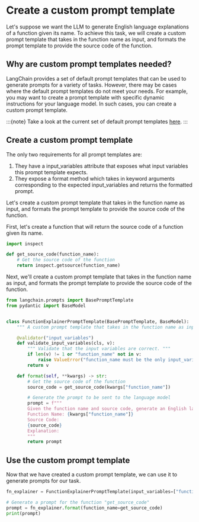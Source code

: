 # Create a custom prompt template

Let's suppose we want the LLM to generate English language explanations of a function given its name. To achieve this task, we will create a custom prompt template that takes in the function name as input, and formats the prompt template to provide the source code of the function.

## Why are custom prompt templates needed?

LangChain provides a set of default prompt templates that can be used to generate prompts for a variety of tasks. However, there may be cases where the default prompt templates do not meet your needs. For example, you may want to create a prompt template with specific dynamic instructions for your language model. In such cases, you can create a custom prompt template.

:::{note}
Take a look at the current set of default prompt templates [here](../prompt_templates.md).
:::
<!-- TODO(shreya): Add correct link here. -->

## Create a custom prompt template

The only two requirements for all prompt templates are:

1. They have a input_variables attribute that exposes what input variables this prompt template expects.
2. They expose a format method which takes in keyword arguments corresponding to the expected input_variables and returns the formatted prompt.

Let's create a custom prompt template that takes in the function name as input, and formats the prompt template to provide the source code of the function.

First, let's create a function that will return the source code of a function given its name.

```python
import inspect

def get_source_code(function_name):
    # Get the source code of the function
    return inspect.getsource(function_name)
```

Next, we'll create a custom prompt template that takes in the function name as input, and formats the prompt template to provide the source code of the function.

```python
from langchain.prompts import BasePromptTemplate
from pydantic import BaseModel


class FunctionExplainerPromptTemplate(BasePromptTemplate, BaseModel):
    """ A custom prompt template that takes in the function name as input, and formats the prompt template to provide the source code of the function. """

    @validator("input_variables")
    def validate_input_variables(cls, v):
        """ Validate that the input variables are correct. """
        if len(v) != 1 or "function_name" not in v:
            raise ValueError("function_name must be the only input_variable.")
        return v

    def format(self, **kwargs) -> str:
        # Get the source code of the function
        source_code = get_source_code(kwargs["function_name"])

        # Generate the prompt to be sent to the language model
        prompt = f"""
        Given the function name and source code, generate an English language explanation of the function.
        Function Name: {kwargs["function_name"]}
        Source Code:
        {source_code}
        Explanation:
        """
        return prompt
```

## Use the custom prompt template

Now that we have created a custom prompt template, we can use it to generate prompts for our task.

```python
fn_explainer = FunctionExplainerPromptTemplate(input_variables=["function_name"])

# Generate a prompt for the function "get_source_code"
prompt = fn_explainer.format(function_name=get_source_code)
print(prompt)
```
